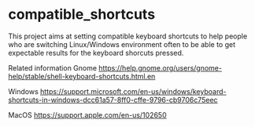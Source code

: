# compatible_shortcuts
This project aims at setting compatible keyboard shortcuts to help
people who are switching Linux/Windows environment often to be able
to get expectable results for the keyboard shorcuts pressed.

Related information
Gnome
https://help.gnome.org/users/gnome-help/stable/shell-keyboard-shortcuts.html.en

Windows
https://support.microsoft.com/en-us/windows/keyboard-shortcuts-in-windows-dcc61a57-8ff0-cffe-9796-cb9706c75eec

MacOS
https://support.apple.com/en-us/102650

